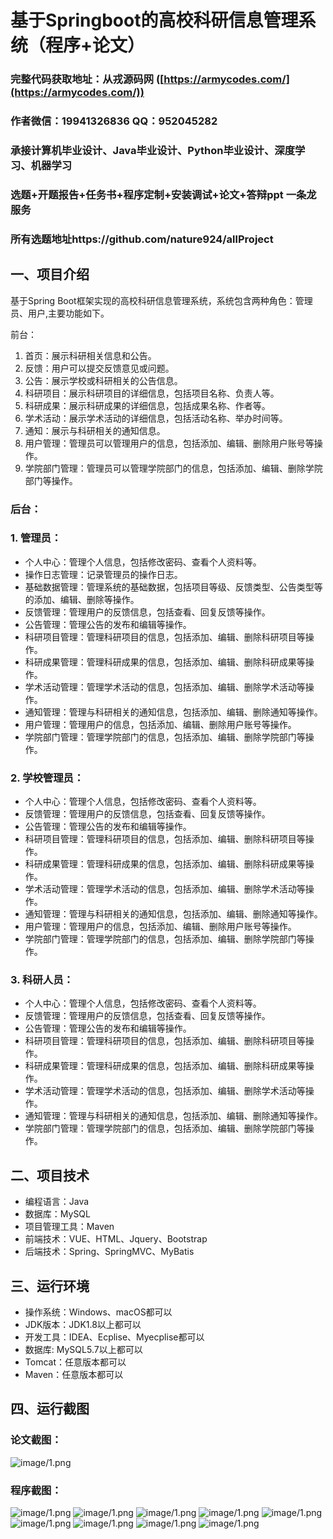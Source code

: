 基于Springboot的高校科研信息管理系统（程序+论文）
=
### 完整代码获取地址：从戎源码网 ([https://armycodes.com/](https://armycodes.com/))
### 作者微信：19941326836  QQ：952045282 
### 承接计算机毕业设计、Java毕业设计、Python毕业设计、深度学习、机器学习
### 选题+开题报告+任务书+程序定制+安装调试+论文+答辩ppt 一条龙服务
### 所有选题地址https://github.com/nature924/allProject

一、项目介绍
---
基于Spring Boot框架实现的高校科研信息管理系统，系统包含两种角色：管理员、用户,主要功能如下。

前台：
1. 首页：展示科研相关信息和公告。
2. 反馈：用户可以提交反馈意见或问题。
3. 公告：展示学校或科研相关的公告信息。
4. 科研项目：展示科研项目的详细信息，包括项目名称、负责人等。
5. 科研成果：展示科研成果的详细信息，包括成果名称、作者等。
6. 学术活动：展示学术活动的详细信息，包括活动名称、举办时间等。
7. 通知：展示与科研相关的通知信息。
8. 用户管理：管理员可以管理用户的信息，包括添加、编辑、删除用户账号等操作。
9. 学院部门管理：管理员可以管理学院部门的信息，包括添加、编辑、删除学院部门等操作。

### 后台：
### 1. 管理员：
   - 个人中心：管理个人信息，包括修改密码、查看个人资料等。
   - 操作日志管理：记录管理员的操作日志。
   - 基础数据管理：管理系统的基础数据，包括项目等级、反馈类型、公告类型等的添加、编辑、删除等操作。
   - 反馈管理：管理用户的反馈信息，包括查看、回复反馈等操作。
   - 公告管理：管理公告的发布和编辑等操作。
   - 科研项目管理：管理科研项目的信息，包括添加、编辑、删除科研项目等操作。
   - 科研成果管理：管理科研成果的信息，包括添加、编辑、删除科研成果等操作。
   - 学术活动管理：管理学术活动的信息，包括添加、编辑、删除学术活动等操作。
   - 通知管理：管理与科研相关的通知信息，包括添加、编辑、删除通知等操作。
   - 用户管理：管理用户的信息，包括添加、编辑、删除用户账号等操作。
   - 学院部门管理：管理学院部门的信息，包括添加、编辑、删除学院部门等操作。

### 2. 学校管理员：
   - 个人中心：管理个人信息，包括修改密码、查看个人资料等。
   - 反馈管理：管理用户的反馈信息，包括查看、回复反馈等操作。
   - 公告管理：管理公告的发布和编辑等操作。
   - 科研项目管理：管理科研项目的信息，包括添加、编辑、删除科研项目等操作。
   - 科研成果管理：管理科研成果的信息，包括添加、编辑、删除科研成果等操作。
   - 学术活动管理：管理学术活动的信息，包括添加、编辑、删除学术活动等操作。
   - 通知管理：管理与科研相关的通知信息，包括添加、编辑、删除通知等操作。
   - 用户管理：管理用户的信息，包括添加、编辑、删除用户账号等操作。
   - 学院部门管理：管理学院部门的信息，包括添加、编辑、删除学院部门等操作。

### 3. 科研人员：
   - 个人中心：管理个人信息，包括修改密码、查看个人资料等。
   - 反馈管理：管理用户的反馈信息，包括查看、回复反馈等操作。
   - 公告管理：管理公告的发布和编辑等操作。
   - 科研项目管理：管理科研项目的信息，包括添加、编辑、删除科研项目等操作。
   - 科研成果管理：管理科研成果的信息，包括添加、编辑、删除科研成果等操作。
   - 学术活动管理：管理学术活动的信息，包括添加、编辑、删除学术活动等操作。
   - 通知管理：管理与科研相关的通知信息，包括添加、编辑、删除通知等操作。
   - 学院部门管理：管理学院部门的信息，包括添加、编辑、删除学院部门等操作。





二、项目技术
---
- 编程语言：Java
- 数据库：MySQL
- 项目管理工具：Maven
- 前端技术：VUE、HTML、Jquery、Bootstrap
- 后端技术：Spring、SpringMVC、MyBatis

三、运行环境
---
- 操作系统：Windows、macOS都可以
- JDK版本：JDK1.8以上都可以
- 开发工具：IDEA、Ecplise、Myecplise都可以
- 数据库: MySQL5.7以上都可以
- Tomcat：任意版本都可以
- Maven：任意版本都可以

四、运行截图
---
### 论文截图：
![image/1.png](limage/1.png)

### 程序截图：
![image/1.png](image/1.png)
![image/1.png](image/2.png)
![image/1.png](image/3.png)
![image/1.png](image/4.png)
![image/1.png](image/5.png)
![image/1.png](image/6.png)
![image/1.png](image/7.png)
![image/1.png](image/8.png)
![image/1.png](image/9.png)


